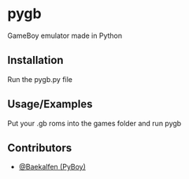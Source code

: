
# pygb
GameBoy emulator made in Python
## Installation
Run the pygb.py file
## Usage/Examples
Put your .gb roms into the games folder and run pygb
## Contributors

- [@Baekalfen (PyBoy)](https://www.github.com/Baekalfen)

